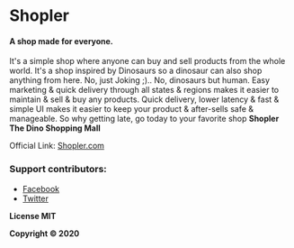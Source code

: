 
# Shopler

#### A shop made for everyone. 

It's a simple shop where anyone can buy and sell products from the whole world. It's a shop inspired by Dinosaurs so a dinosaur can also shop anything from here. No, just Joking ;).. No, dinosaurs but human. Easy marketing & quick delivery through all states & regions makes it easier to maintain & sell & buy any products. Quick delivery, lower latency & fast & simple UI makes it easier to keep your product & after-sells safe & manageable. So why getting late, go today to your favorite shop **Shopler The Dino Shopping Mall**

Official Link: [Shopler.com](http://shopler.herokuapp.com/)

### Support contributors:
- [Facebook](http://web.facebook.com/krtirtho)
- [Twitter](http://twitter.com/@krtirtho)

**License MIT**

**Copyright &copy; 2020**